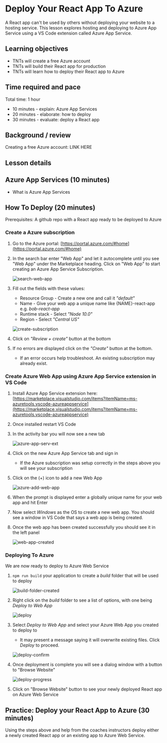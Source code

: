 # Deploy Your React App To Azure

A React app can't be used by others without deploying your website to a hosting service. This lesson explores hosting and deploying to Azure App Service using a VS Code extension called Azure App Service.

## Learning objectives

* TNTs will create a free Azure account
* TNTs will build their React app for production
* TNTs will learn how to deploy their React app to Azure

## Time required and pace

Total time: 1 hour

* 10 minutes - explain: Azure App Services
* 20 minutes - elaborate: how to deploy
* 30 minutes - evaluate: deploy a React app

## Background / review

Creating a free Azure account: LINK HERE

## Lesson details

## Azure App Services (10 minutes)

* What is Azure App Services

## How To Deploy (20 minutes)

Prerequisites: A github repo with a React app ready to be deployed to Azure

### Create a Azure subscription

1. Go to the Azure portal: [https://portal.azure.com/#home](https://portal.azure.com/#home)
2. In the search bar enter "Web App" and let it autocomplete until you see "Web App" under the Marketplace heading. Click on "Web App" to start creating an Azure App Service Subscription.

    ![search-web-app](./deploy-and-hosting-resources/web-app-search.png)

3. Fill out the fields with these values:
    * Resource Group - Create a new one and call it *"default"*
    * Name - Give your web app a unique name like {NAME}-react-app e.g. *bob-react-app*
    * Runtime stack - Select *"Node 10.0"*
    * Region - Select *"Central US"*

    ![create-subscription](./deploy-and-hosting-resources/create-subscription.png)
4. Click on *"Review + create"* button at the bottom
5. If no errors are displayed click on the *"Create"* button at the bottom.
    * If an error occurs help troubleshoot. An existing subscription may already exist.

### Create Azure Web App using Azure App Service extension in VS Code

1. Install Azure App Service extension here: [https://marketplace.visualstudio.com/items?itemName=ms-azuretools.vscode-azureappservice](https://marketplace.visualstudio.com/items?itemName=ms-azuretools.vscode-azureappservice)
2. Once installed restart VS Code
3. In the activity bar you will now see a new tab

    ![azure-app-serv-ext](./deploy-and-hosting-resources/azure-app-service-ext.png)
4. Click on the new Azure App Service tab and sign in
    * If the Azure subscription was setup correctly in the steps above you will see your subscription

5. Click on the (+) icon to add a new Web App

    ![azure-add-web-app](./deploy-and-hosting-resources/azure-add-web-app.png)
6. When the prompt is displayed enter a globally unique name for your web app and hit Enter
7. Now select *Windows* as the OS to create a new web app. You should see a window in VS Code that says a web app is being created.
8. Once the web app has been created successfully you should see it in the left panel

    ![web-app-created](./deploy-and-hosting-resources/web-app-created.png)

### Deploying To Azure

We are now ready to deploy to Azure Web Service

1. `npm run build` your application to create a *build* folder that will be used to deploy

    ![build-folder-created](./deploy-and-hosting-resources/build-folder-created.png)

2. Right click on the *build* folder to see a list of options, with one being *Deploy to Web App*

    ![deploy](./deploy-and-hosting-resources/deploy.png)

3. Select *Deploy to Web App* and select your Azure Web App you created to deploy to
    * It may present a message saying it will overwrite existing files. Click *Deploy* to proceed.

    ![deploy-confirm](./deploy-and-hosting-resources/deploy-confirm.png)

4. Once deployment is complete you will see a dialog window with a button to "Browse Website"

    ![deploy-progress](./deploy-and-hosting-resources/deploy-progress.png)

5. Click on "Browse Website" button to see your newly deployed React app on Azure Web Service

## Practice: Deploy your React App to Azure (30 minutes)

Using the steps above and help from the coaches instructors deploy either a newly created React app or an existing app to Azure Web Service.

